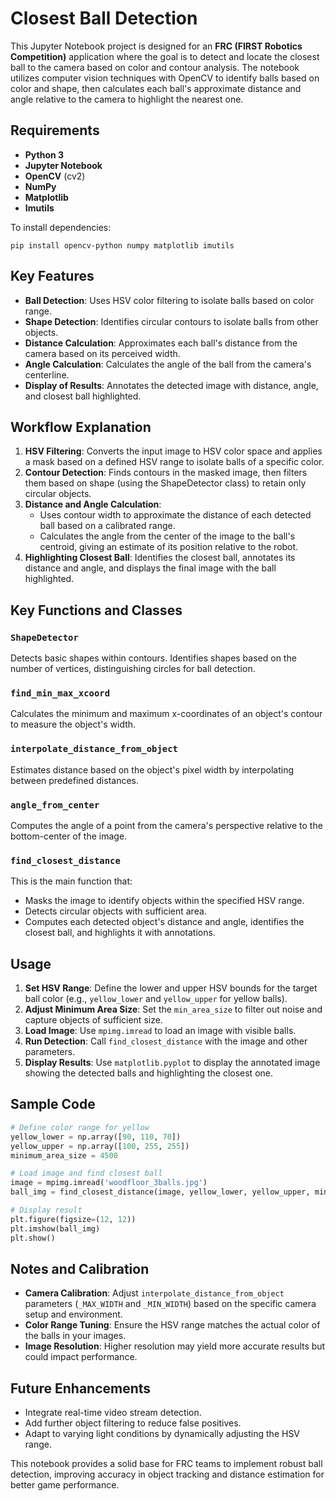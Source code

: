 Closest Ball Detection
==============================

This Jupyter Notebook project is designed for an **FRC (FIRST Robotics Competition)** application where the goal is to detect and locate the closest ball to the camera based on color and contour analysis. The notebook utilizes computer vision techniques with OpenCV to identify balls based on color and shape, then calculates each ball's approximate distance and angle relative to the camera to highlight the nearest one.

Requirements
------------

-   **Python 3**
-   **Jupyter Notebook**
-   **OpenCV** (cv2)
-   **NumPy**
-   **Matplotlib**
-   **Imutils**

To install dependencies:

`pip install opencv-python numpy matplotlib imutils`

Key Features
------------

-   **Ball Detection**: Uses HSV color filtering to isolate balls based on color range.
-   **Shape Detection**: Identifies circular contours to isolate balls from other objects.
-   **Distance Calculation**: Approximates each ball's distance from the camera based on its perceived width.
-   **Angle Calculation**: Calculates the angle of the ball from the camera's centerline.
-   **Display of Results**: Annotates the detected image with distance, angle, and closest ball highlighted.

Workflow Explanation
--------------------

1.  **HSV Filtering**: Converts the input image to HSV color space and applies a mask based on a defined HSV range to isolate balls of a specific color.
2.  **Contour Detection**: Finds contours in the masked image, then filters them based on shape (using the ShapeDetector class) to retain only circular objects.
3.  **Distance and Angle Calculation**:
    -   Uses contour width to approximate the distance of each detected ball based on a calibrated range.
    -   Calculates the angle from the center of the image to the ball's centroid, giving an estimate of its position relative to the robot.
4.  **Highlighting Closest Ball**: Identifies the closest ball, annotates its distance and angle, and displays the final image with the ball highlighted.

Key Functions and Classes
-------------------------

### `ShapeDetector`

Detects basic shapes within contours. Identifies shapes based on the number of vertices, distinguishing circles for ball detection.

### `find_min_max_xcoord`

Calculates the minimum and maximum x-coordinates of an object's contour to measure the object's width.

### `interpolate_distance_from_object`

Estimates distance based on the object's pixel width by interpolating between predefined distances.

### `angle_from_center`

Computes the angle of a point from the camera's perspective relative to the bottom-center of the image.

### `find_closest_distance`

This is the main function that:

-   Masks the image to identify objects within the specified HSV range.
-   Detects circular objects with sufficient area.
-   Computes each detected object's distance and angle, identifies the closest ball, and highlights it with annotations.

Usage
-----

1.  **Set HSV Range**: Define the lower and upper HSV bounds for the target ball color (e.g., `yellow_lower` and `yellow_upper` for yellow balls).
2.  **Adjust Minimum Area Size**: Set the `min_area_size` to filter out noise and capture objects of sufficient size.
3.  **Load Image**: Use `mpimg.imread` to load an image with visible balls.
4.  **Run Detection**: Call `find_closest_distance` with the image and other parameters.
5.  **Display Results**: Use `matplotlib.pyplot` to display the annotated image showing the detected balls and highlighting the closest one.

Sample Code
-----------

```python
# Define color range for yellow
yellow_lower = np.array([90, 110, 70])
yellow_upper = np.array([100, 255, 255])
minimum_area_size = 4500

# Load image and find closest ball
image = mpimg.imread('woodfloor_3balls.jpg')
ball_img = find_closest_distance(image, yellow_lower, yellow_upper, minimum_area_size, 31, True, True)

# Display result
plt.figure(figsize=(12, 12))
plt.imshow(ball_img)
plt.show()
```

Notes and Calibration
---------------------

-   **Camera Calibration**: Adjust `interpolate_distance_from_object` parameters (`_MAX_WIDTH` and `_MIN_WIDTH`) based on the specific camera setup and environment.
-   **Color Range Tuning**: Ensure the HSV range matches the actual color of the balls in your images.
-   **Image Resolution**: Higher resolution may yield more accurate results but could impact performance.

Future Enhancements
-------------------

-   Integrate real-time video stream detection.
-   Add further object filtering to reduce false positives.
-   Adapt to varying light conditions by dynamically adjusting the HSV range.

This notebook provides a solid base for FRC teams to implement robust ball detection, improving accuracy in object tracking and distance estimation for better game performance.
